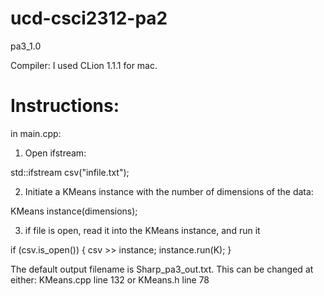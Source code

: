 # ucd-csci2312-pa2

pa3_1.0

Compiler: I used CLion 1.1.1 for mac.


# Instructions:
in main.cpp:


1. Open ifstream:
  
std::ifstream csv("infile.txt");
    

2. Initiate a KMeans instance with the number of dimensions of the data:
  
KMeans instance(dimensions);


3. if file is open, read it into the KMeans instance, and run it
  
if (csv.is_open())
{
  csv >> instance;
  instance.run(K);
}


The default output filename is Sharp_pa3_out.txt. This can be changed at either: KMeans.cpp line 132 or KMeans.h line 78
